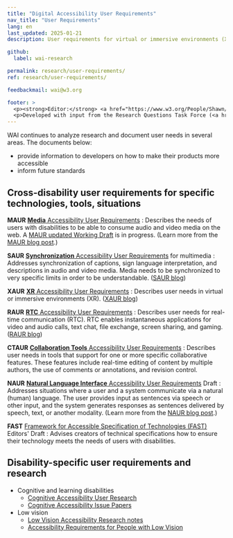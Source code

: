 ```yaml
---
title: "Digital Accessibility User Requirements"
nav_title: "User Requirements"
lang: en
last_updated: 2025-01-21
description: User requirements for virtual or immersive environments (XR), real-time communication (RTC), natural language interfaces, multimedia, cognitive accessibility, low vision, and more.

github:
  label: wai-research

permalink: research/user-requirements/
ref: research/user-requirements/

feedbackmail: wai@w3.org

footer: >
  <p><strong>Editor:</strong> <a href="https://www.w3.org/People/Shawn/">Shawn Lawton Henry</a>.</p>
  <p>Developed with input from the Research Questions Task Force (<a href="https://www.w3.org/groups/tf/rqtf/">RQTF</a>) of the Accessible Platform Architectures Working Group (<a href="https://www.w3.org/groups/wg/apa/">APA</a>).</p>
---
```


WAI continues to analyze research and document user needs in several areas. The documents below:
* provide information to developers on how to make their products more accessible
* inform future standards

## Cross-disability user requirements for specific technologies, tools, situations

**MAUR** [**Media** Accessibility User Requirements](https://www.w3.org/TR/media-accessibility-reqs/)
:   Describes the needs of users with disabilities to be able to consume audio and video media on the web. A [MAUR updated Working Draft](https://w3c.github.io/apa/media-accessibility-reqs/) is in progress. (Learn more from the [MAUR blog post](https://www.w3.org/blog/2015/12/media-accessibility-user-requirements-is-a-w3c-note/).)

**SAUR** [**Synchronization** Accessibility User Requirements](https://www.w3.org/TR/saur/) for multimedia
:   Addresses synchronization of captions, sign language interpretation, and descriptions in audio and video media. Media needs to be synchronized to very specific limits in order to be understandable. ([SAUR blog](https://www.w3.org/blog/2021/09/synchronization-accessibility-user-requirements-call-for-review/))

**XAUR** [**XR** Accessibility User Requirements](https://www.w3.org/TR/xaur/)
:   Describes user needs in virtual or immersive environments (XR). ([XAUR blog](https://www.w3.org/blog/2020/03/xr-accessibility-user-requirements-call-for-review/))

**RAUR** [**RTC** Accessibility User Requirements](https://www.w3.org/TR/raur/)
:   Describes user needs for real-time communication (RTC). RTC enables instantaneous applications for video and audio calls, text chat, file exchange, screen sharing, and gaming. ([RAUR blog](https://www.w3.org/blog/2020/03/rtc-accessibility-user-requirements-call-for-review/))

**CTAUR** [**Collaboration Tools** Accessibility User Requirements](https://www.w3.org/TR/ctaur/)
:   Describes user needs in tools that support for one or more specific collaborative features. These features include real-time editing of content by multiple authors, the use of comments or annotations, and revision control.

**NAUR** [**Natural Language Interface** Accessibility User Requirements](https://www.w3.org/TR/naur) Draft
:   Addresses situations where a user and a system communicate via a natural (human) language. The user provides input as sentences via speech or other input, and the system generates responses as sentences delivered by speech, text, or another modality. (Learn more from the [NAUR blog post](https://www.w3.org/blog/2021/10/natural-language-interface-accessibility-user-requirements-call-for-review/).)

**FAST** [Framework for Accessible Specification of Technologies (FAST)](https://w3c.github.io/apa/fast/) Editors' Draft
:   Advises creators of technical specifications how to ensure their technology meets the needs of users with disabilities. 

## Disability-specific user requirements and research
* Cognitive and learning disabilities
  * [Cognitive Accessibility User Research](https://w3c.github.io/coga/user-research/)
  * [Cognitive Accessibility Issue Papers](https://rawgit.com/w3c/coga/master/issue-papers/)
* Low vision
  * [Low Vision Accessibility Research notes](https://www.w3.org/WAI/GL/low-vision-a11y-tf/wiki/Research)
  * [Accessibility Requirements for People with Low Vision](https://www.w3.org/TR/low-vision-needs/)

